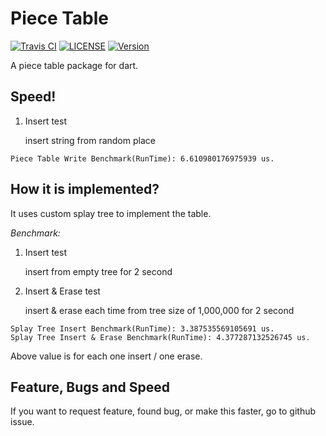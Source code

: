 # Piece Table

[![Travis CI](https://img.shields.io/travis/buttercrab/piece_table)](https://travis-ci.org/buttercrab/piece_table)
[![LICENSE](https://img.shields.io/github/license/buttercrab/piece_table)](https://github.com/buttercrab/piece_table/blob/master/LICENSE)
[![Version](https://img.shields.io/pub/v/piece_table)](https://pub.dev/packages/piece_table)

A piece table package for dart. 

## Speed!

1. Insert test

   insert string from random place

```
Piece Table Write Benchmark(RunTime): 6.610980176975939 us.
```

## How it is implemented?

It uses custom splay tree to implement the table.

_Benchmark:_

1. Insert test
   
   insert from empty tree for 2 second
   
2. Insert & Erase test

   insert & erase each time from tree size of 1,000,000 for 2 second 

```
Splay Tree Insert Benchmark(RunTime): 3.387535569105691 us.
Splay Tree Insert & Erase Benchmark(RunTime): 4.377287132526745 us.
```

Above value is for each one insert / one erase.

## Feature, Bugs and Speed

If you want to request feature, found bug, or make this faster, go to github issue.


